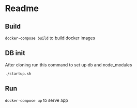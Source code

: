 # Readme

## Build

`docker-compose build` to build docker images

## DB init

After cloning run this command to set up db and node_modules

```shell script
./startup.sh
```

## Run

`docker-compose up` to serve app
